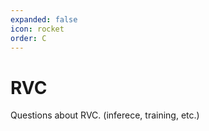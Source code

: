 ```yaml
---
expanded: false
icon: rocket
order: C
---
```


# RVC

Questions about RVC. (inferece, training, etc.)